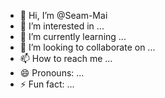 - 👋 Hi, I’m @Seam-Mai
- 👀 I’m interested in ...
- 🌱 I’m currently learning ...
- 💞️ I’m looking to collaborate on ...
- 📫 How to reach me ...
- 😄 Pronouns: ...
- ⚡ Fun fact: ...

<!---
Seam-Mai/Seam-Mai is a ✨ special ✨ repository because its `README.md` (this file) appears on your GitHub profile.
You can click the Preview link to take a look at your changes.
--->

